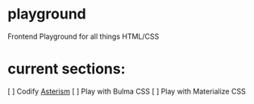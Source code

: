 # playground
Frontend Playground for all things HTML/CSS

# current sections:
[ ] Codify [Asterism](https://www.pinterest.com/pin/820992207041593854/)
[ ] Play with Bulma CSS
[ ] Play with Materialize CSS
